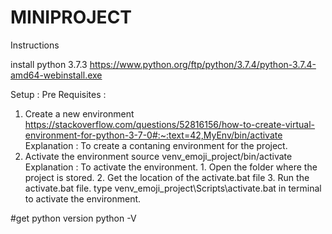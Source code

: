 # MINIPROJECT
Instructions 

install python 3.7.3
https://www.python.org/ftp/python/3.7.4/python-3.7.4-amd64-webinstall.exe

Setup : 
Pre Requisites :

1. Create a new environment 
    https://stackoverflow.com/questions/52816156/how-to-create-virtual-environment-for-python-3-7-0#:~:text=42,MyEnv/bin/activate
    Explanation : 
                 To create a contaning environment for the project. 
2. Activate the environment
    source venv_emoji_project/bin/activate
    Explanation : 
                 To activate the environment.
                 1. Open the folder where the project is stored.
                 2. Get the location of the activate.bat file 
                 3. Run the activate.bat file.
   type venv_emoji_project\Scripts\activate.bat in terminal to activate the environment.
    
#get python version 
python -V
